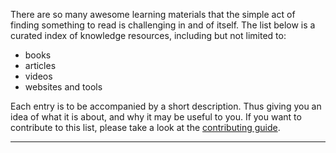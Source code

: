 There are so many awesome learning materials that the simple act of finding something
to read is challenging in and of itself. The list below is a curated index of knowledge resources,
including but not limited to:

- books
- articles
- videos
- websites and tools

Each entry is to be accompanied by a short description. Thus giving you an idea of what it is about, and why it may be useful to you.
If you want to contribute to this list, please take a look at the [contributing guide](https://github.com/sddevelopment-be/penguin-pragmatic-patterns/blob/5840ce70dc4d5f1663cbcff5ef895df1a0b85aff/CONTRIBUTING.md).

---

